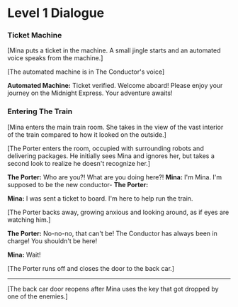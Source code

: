 # Level 1 Dialogue

### Ticket Machine

[Mina puts a ticket in the machine. A small jingle starts and an automated voice speaks from the machine.]

[The automated machine is in The Conductor's voice]

**Automated Machine:** Ticket verified. Welcome aboard! Please enjoy your journey on the Midnight Express. Your adventure awaits!

### Entering The Train

[Mina enters the main train room. She takes in the view of the vast interior of the train compared to how it looked on the outside.]

[The Porter enters the room, occupied with surrounding robots and delivering packages. He initially sees Mina and ignores her, but takes a second look to realize he doesn't recognize her.]

**The Porter:** Who are you?! What are you doing here?!
**Mina:** I'm Mina. I'm supposed to be the new conductor-
**The Porter:** 

**Mina:** I was sent a ticket to board. I'm here to help run the train.

[The Porter backs away, growing anxious and looking around, as if eyes are watching him.]

**The Porter:** No-no-no, that can't be! The Conductor has always been in charge! You shouldn't be here!

**Mina:** Wait!

[The Porter runs off and closes the door to the back car.]

---

[The back car door reopens after Mina uses the key that got dropped by one of the enemies.]